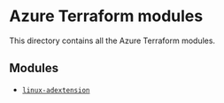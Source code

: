 # Azure Terraform modules

This directory contains all the Azure Terraform modules.

## Modules

- [`linux-adextension`](linux-adextension/README.md)
